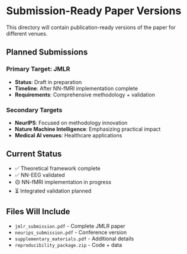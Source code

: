 # Submission-Ready Paper Versions

This directory will contain publication-ready versions of the paper for different venues.

## Planned Submissions

### Primary Target: JMLR
- **Status**: Draft in preparation
- **Timeline**: After NN-fMRI implementation complete
- **Requirements**: Comprehensive methodology + validation

### Secondary Targets
- **NeurIPS**: Focused on methodology innovation
- **Nature Machine Intelligence**: Emphasizing practical impact
- **Medical AI venues**: Healthcare applications

## Current Status
- ✅ Theoretical framework complete
- ✅ NN-EEG validated  
- 🟡 NN-fMRI implementation in progress
- ⏳ Integrated validation planned

## Files Will Include
- `jmlr_submission.pdf` - Complete JMLR paper
- `neurips_submission.pdf` - Conference version
- `supplementary_materials.pdf` - Additional details
- `reproducibility_package.zip` - Code + data 